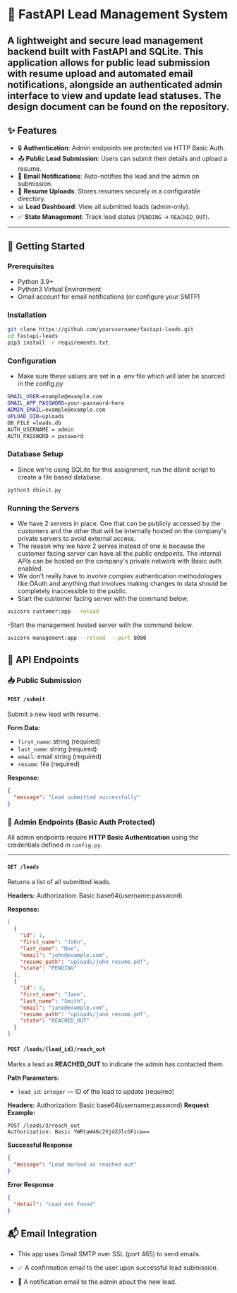 # 📇 FastAPI Lead Management System

A lightweight and secure lead management backend built with **FastAPI** and **SQLite**. This application allows for public lead submission with resume upload and automated email notifications, alongside an authenticated admin interface to view and update lead statuses.
The design document can be found on the repository.
---

## ✨ Features

- 🔒 **Authentication**: Admin endpoints are protected via HTTP Basic Auth.
- 📤 **Public Lead Submission**: Users can submit their details and upload a resume.
- 📧 **Email Notifications**: Auto-notifies the lead and the admin on submission.
- 📁 **Resume Uploads**: Stores resumes securely in a configurable directory.
- 📊 **Lead Dashboard**: View all submitted leads (admin-only).
- ✅ **State Management**: Track lead status (`PENDING` → `REACHED_OUT`).

---

## 🚀 Getting Started

### Prerequisites

- Python 3.9+
- Python3 Virtual Environment
- Gmail account for email notifications (or configure your SMTP)

### Installation

```bash
git clone https://github.com/yourusername/fastapi-leads.git
cd fastapi-leads
pip3 install -r requirements.txt
```

### Configuration

- Make sure these values are set in a .env file which will later be sourced in the config.py
```bash
GMAIL_USER=example@example.com
GMAIL_APP_PASSWORD=your-password-here
ADMIN_EMAIL=example@example.com
UPLOAD_DIR=uploads
DB_FILE =leads.db
AUTH_USERNAME = admin
AUTH_PASSWORD = password
```

### Database Setup
- Since we're using SQLite for this assignment, run the dbinit script to create a file based database.
```bash
python3 dbinit.py
```

### Running the Servers
- We have 2 servers in place. One that can be publicly accessed by the customers and the other
that will be internally hosted on the company's private servers to avoid external access.
- The reason why we have 2 serves instead of one is because the customer facing server can have all the public endpoints. The internal APIs can be hosted on the company's private network with Basic auth enabled.
- We don't really have to involve complex authentication methodologies like OAuth and anything that involves making changes to data should be completely inaccessible to the public.
- Start the customer facing server with the command below.
```bash
uvicorn customer:app --reload              
```
-Start the management hosted server with the command below.
```bash
uvicorn management:app --reload  --port 8080            
```

## 🔧 API Endpoints

### 📥 Public Submission

#### `POST /submit`

Submit a new lead with resume.

**Form Data:**

- `first_name`: string (required)  
- `last_name`: string (required)  
- `email`: email string (required)  
- `resume`: file (required)

**Response:**

```json
{
  "message": "Lead submitted successfully"
}
```


### 🔐 Admin Endpoints (Basic Auth Protected)

All admin endpoints require **HTTP Basic Authentication** using the credentials defined in `config.py`.

---

#### `GET /leads`

Returns a list of all submitted leads.

**Headers:**
Authorization: Basic base64(username:password)

**Response:**

```json
[
  {
    "id": 1,
    "first_name": "John",
    "last_name": "Doe",
    "email": "john@example.com",
    "resume_path": "uploads/john_resume.pdf",
    "state": "PENDING"
  },
  {
    "id": 2,
    "first_name": "Jane",
    "last_name": "Smith",
    "email": "jane@example.com",
    "resume_path": "uploads/jane_resume.pdf",
    "state": "REACHED_OUT"
  }
]
```
#### `POST /leads/{lead_id}/reach_out`

Marks a lead as **REACHED_OUT** to indicate the admin has contacted them.

**Path Parameters:**

- `lead_id`: `integer` — ID of the lead to update (required)

**Headers:**
Authorization: Basic base64(username:password)
**Request Example:**

```http
POST /leads/3/reach_out
Authorization: Basic YWRtaW46c2VjdXJlcGFzcw==
```
**Successful Response**
```json
{
  "message": "Lead marked as reached out"
}
```
**Error Response**
```json
{
  "detail": "Lead not found"
}
```

## 📬 Email Integration
- This app uses Gmail SMTP over SSL (port 465) to send emails.

- ✅ A confirmation email to the user upon successful lead submission.

- 🚨 A notification email to the admin about the new lead.
